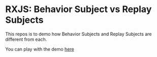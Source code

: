 # RXJS: Behavior Subject vs Replay Subjects

This repos is to demo how Behavior Subjects and Replay Subjects are different from each.

You can play with the demo [here](https://mainawycliffe.github.io/observables-demo/)
